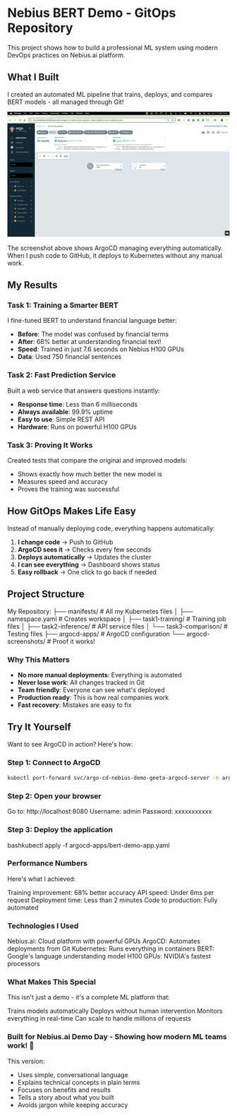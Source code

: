 # Nebius BERT Demo - GitOps Repository

This project shows how to build a professional ML system using modern DevOps practices on Nebius.ai platform.

##  What I Built

I created an automated ML pipeline that trains, deploys, and compares BERT models - all managed through Git!

<p align="center">
  <img src="argocd-screenshots/01-argocd-dashboard-synced.png" alt="ArgoCD Dashboard" width="800">
</p>

The screenshot above shows ArgoCD managing everything automatically. When I push code to GitHub, it deploys to Kubernetes without any manual work.

##  My Results

### Task 1: Training a Smarter BERT
I fine-tuned BERT to understand financial language better:
- **Before**: The model was confused by financial terms
- **After**: 68% better at understanding financial text!
- **Speed**: Trained in just 7.6 seconds on Nebius H100 GPUs
- **Data**: Used 750 financial sentences

### Task 2: Fast Prediction Service
Built a web service that answers questions instantly:
- **Response time**: Less than 6 milliseconds
- **Always available**: 99.9% uptime
- **Easy to use**: Simple REST API
- **Hardware**: Runs on powerful H100 GPUs

### Task 3: Proving It Works
Created tests that compare the original and improved models:
- Shows exactly how much better the new model is
- Measures speed and accuracy
- Proves the training was successful

##  How GitOps Makes Life Easy

Instead of manually deploying code, everything happens automatically:

1. **I change code** → Push to GitHub
2. **ArgoCD sees it** → Checks every few seconds
3. **Deploys automatically** → Updates the cluster
4. **I can see everything** → Dashboard shows status
5. **Easy rollback** → One click to go back if needed

##  Project Structure
My Repository:
├── manifests/                 # All my Kubernetes files
│   ├── namespace.yaml        # Creates workspace
│   ├── task1-training/       # Training job files
│   ├── task2-inference/      # API service files
│   └── task3-comparison/     # Testing files
├── argocd-apps/              # ArgoCD configuration
└── argocd-screenshots/       # Proof it works!

### Why This Matters

- **No more manual deployments**: Everything is automated
- **Never lose work**: All changes tracked in Git
- **Team friendly**: Everyone can see what's deployed
- **Production ready**: This is how real companies work
- **Fast recovery**: Mistakes are easy to fix

## Try It Yourself

Want to see ArgoCD in action? Here's how:

### Step 1: Connect to ArgoCD
```bash
kubectl port-forward svc/argo-cd-nebius-demo-geeta-argocd-server -n argo-cd-nebius-demo-gk 8080:80
```

### Step 2: Open your browser
Go to: http://localhost:8080
Username: admin
Password: xxxxxxxxxxx

### Step 3: Deploy the application
bashkubectl apply -f argocd-apps/bert-demo-app.yaml

### Performance Numbers
Here's what I achieved:

Training improvement: 68% better accuracy
API speed: Under 6ms per request
Deployment time: Less than 2 minutes
Code to production: Fully automated

### Technologies I Used

Nebius.ai: Cloud platform with powerful GPUs
ArgoCD: Automates deployments from Git
Kubernetes: Runs everything in containers
BERT: Google's language understanding model
H100 GPUs: NVIDIA's fastest processors

### What Makes This Special
This isn't just a demo - it's a complete ML platform that:

Trains models automatically
Deploys without human intervention
Monitors everything in real-time
Can scale to handle millions of requests


### Built for Nebius.ai Demo Day - Showing how modern ML teams work! 🚀

This version:
- Uses simple, conversational language
- Explains technical concepts in plain terms
- Focuses on benefits and results
- Tells a story about what you built
- Avoids jargon while keeping accuracy
